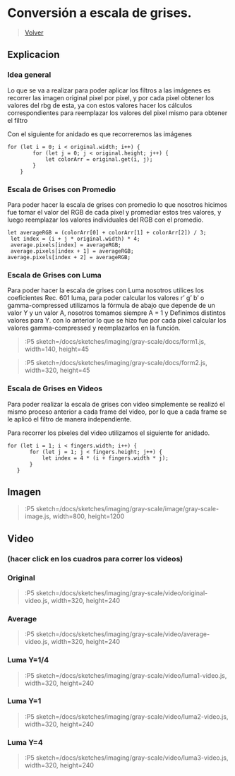 # Conversión a escala de grises.

> [Volver](/docs/workshops/imaging-software)

## Explicacion

### Idea general

Lo que se va a realizar para poder aplicar los filtros a las imágenes es recorrer las imagen original pixel por pixel, y por cada pixel obtener los valores del rbg de esta, ya con estos valores hacer los cálculos correspondientes para reemplazar los valores del pixel mismo para obtener el filtro

Con el siguiente for anidado es que recorreremos las imágenes

`for (let i = 0; i < original.width; i++) {`<br />
`        for (let j = 0; j < original.height; j++) {`<br />
`            let colorArr = original.get(i, j);`<br />
`        }`<br />
`    }`<br />

### Escala de Grises con Promedio

Para poder hacer la escala de grises con promedio lo que nosotros hicimos fue tomar el valor del RGB de cada pixel y promediar estos tres valores, y luego reemplazar los valores individuales del RGB con el promedio.

`let averageRGB = (colorArr[0] + colorArr[1] + colorArr[2]) / 3;`<br />
` let index = (i + j * original.width) * 4;`<br />
` average.pixels[index] = averageRGB;`<br />
` average.pixels[index + 1] = averageRGB;`<br />
`average.pixels[index + 2] = averageRGB;`<br />

### Escala de Grises con Luma

Para poder hacer la escala de grises con Luma nosotros utilices los coeficientes Rec. 601 luma, para poder calcular los valores r’ g’ b’  o  gamma-compressed utilizamos la fórmula de abajo que depende de un valor Y y un valor A, nosotros tomamos siempre A = 1 y Definimos distintos valores para Y.  con lo anterior lo que se hizo fue por cada pixel calcular los valores gamma-compressed y reemplazarlos en la función.

> :P5 sketch=/docs/sketches/imaging/gray-scale/docs/form1.js, width=140, height=45

> :P5 sketch=/docs/sketches/imaging/gray-scale/docs/form2.js, width=320, height=45

### Escala de Grises en Videos

Para poder realizar la escala de grises con video simplemente se realizó el mismo proceso anterior a cada frame del video, por lo que a cada frame se le aplicó el filtro de manera independiente.

Para recorrer los píxeles del video utilizamos el siguiente for anidado.

`for (let i = 1; i < fingers.width; i++) {`<br />
 `       for (let j = 1; j < fingers.height; j++) {`<br />
 `           let index = 4 * (i + fingers.width * j);`<br />
 `       }`<br />
 `   }`<br />

## Imagen
> :P5 sketch=/docs/sketches/imaging/gray-scale/image/gray-scale-image.js, width=800, height=1200

## Video

### (hacer click en los cuadros para correr los videos)

### Original
> :P5 sketch=/docs/sketches/imaging/gray-scale/video/original-video.js, width=320, height=240

### Average
> :P5 sketch=/docs/sketches/imaging/gray-scale/video/average-video.js, width=320, height=240

### Luma Y=1/4
> :P5 sketch=/docs/sketches/imaging/gray-scale/video/luma1-video.js, width=320, height=240

### Luma Y=1
> :P5 sketch=/docs/sketches/imaging/gray-scale/video/luma2-video.js, width=320, height=240

### Luma Y=4
> :P5 sketch=/docs/sketches/imaging/gray-scale/video/luma3-video.js, width=320, height=240